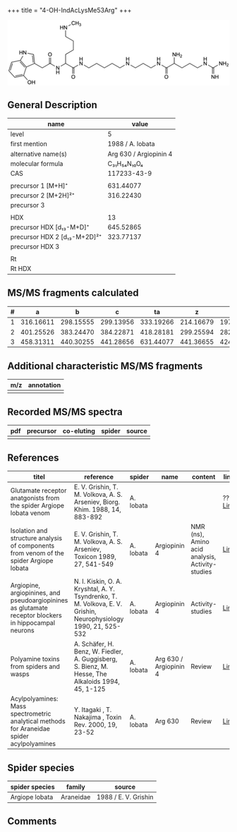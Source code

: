 +++
title = "4-OH-IndAcLysMe53Arg"
+++

![](/img/4-OH-IndAcLysMe53Arg.png)

## General Description

| name                         | value                  |
|------------------------------|------------------------|
| level                        | 5                      |
| first mention                | 1988 / A. lobata       |
| alternative name(s)          | Arg 630 / Argiopinin 4 |
| molecular formula            | C₃₁H₅₄N₁₀O₄            |
| CAS                          | 117233-43-9            |
|                              |                        |
| precursor 1 [M+H]⁺           | 631.44077              |
| precursor 2 [M+2H]²⁺         | 316.22430              |
| precursor 3                  |                        |
|                              |                        |
| HDX                          | 13                     |
| precursor HDX   [d₁₃-M+D]⁺   | 645.52865              |
| precursor HDX 2 [d₁₃-M+2D]²⁺ | 323.77137              |
| precursor HDX 3              |                        |
|                              |                        |
| Rt                           |                        |
| Rt HDX                       |                        |

## MS/MS fragments calculated

| # | a         | b         | c         | ta        | z         | y         | tz        |
|---|-----------|-----------|-----------|-----------|-----------|-----------|-----------|
| 1 | 316.16611 | 298.15555 | 299.13956 | 333.19266 | 214.16679 | 197.14024 | 231.19334 |
| 2 | 401.25526 | 383.24470 | 384.22871 | 418.28181 | 299.25594 | 282.22939 | 316.28249 |
| 3 | 458.31311 | 440.30255 | 441.28656 | 631.44077 | 441.36655 | 424.34000 | 458.39310 |

## Additional characteristic MS/MS fragments

| m/z       | annotation |
|-----------|------------|
|           |            |

## Recorded MS/MS spectra

| pdf | precursor | co-eluting | spider    | source                              |
|-----|-----------|------------|-----------|-------------------------------------|
|     |           |            |           |                                     |

## References

| titel                                                                                                 | reference                                                                                                       | spider    | name                   | content                                         | link                                                                        |
|-------------------------------------------------------------------------------------------------------|-----------------------------------------------------------------------------------------------------------------|-----------|------------------------|-------------------------------------------------|-----------------------------------------------------------------------------|
| Glutamate receptor anatgonists from the spider Argiope lobata venom                                   | E. V. Grishin, T. M. Volkova, A. S. Arseniev, Biorg. Khim. 1988, 14, 883-892                                    | A. lobata |                        |                                                 | ???[Link]()                                                                 |
| Isolation and structure analysis of components from venom of the spider Argiope lobata                | E. V. Grishin, T. M. Volkova, A. S. Arseniev, Toxicon 1989, 27, 541-549                                         | A. lobata | Argiopinin 4           | NMR (ns), Amino acid analysis, Activity-studies | [Link](https://www.sciencedirect.com/science/article/pii/0041010189901153)  |
| Argiopine, argiopinines, and pseudoargiopinines as glutamate receptor blockers in hippocampal neurons | N. I. Kiskin, O. A. Kryshtal, A. Y. Tsyndrenko, T. M. Volkova, E. V. Grishin, Neurophysiology 1990, 21, 525-532 | A. lobata | Argiopinin 4           | Activity-studies                                | [Link](https://link.springer.com/article/10.1007/BF01051949)                |
| Polyamine toxins from spiders and wasps                                                               | A. Schäfer, H. Benz, W. Fiedler, A. Guggisberg, S. Bienz, M. Hesse, The Alkaloids 1994, 45, 1-125               | A. lobata | Arg 630 / Argiopinin 4 | Review                                          | [Link](https://www.sciencedirect.com/science/article/pii/S009995980860276X) |
| Acylpolyamines: Mass spectrometric analytical methods for Araneidae spider acylpolyamines             | Y. Itagaki , T. Nakajima , Toxin Rev. 2000, 19, 23-52                                                           | A. lobata | Arg 630                | Review                                          | [Link](https://www.tandfonline.com/doi/abs/10.1081/TXR-100100314)           |

## Spider species

| spider species | family    | source               |
|----------------|-----------|----------------------|
| Argiope lobata | Araneidae | 1988 / E. V. Grishin |

## Comments